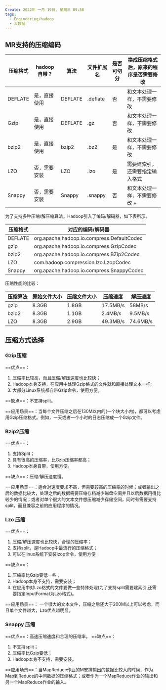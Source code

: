 ```yaml
---
Create: 2022年 一月 19日, 星期三 09:58
tags: 
  - Engineering/hadoop
  - 大数据
---
```


## MR支持的压缩编码

| 压缩格式 | hadoop自带？ | 算法    | 文件扩展名 | 是否可切分 | 换成压缩格式后，原来的程序是否需要修改 |
| -------- | ------------ | ------- | ---------- | ---------- | -------------------------------------- |
| DEFLATE  | 是，直接使用 | DEFLATE | .deflate   | 否         | 和文本处理一样，不需要修改             |
| Gzip     | 是，直接使用 | DEFLATE | .gz        | 否         | 和文本处理一样，不需要修改             |
| bzip2    | 是，直接使用 | bzip2   | .bz2       | 是         | 和文本处理一样，不需要修改             |
| LZO      | 否，需要安装 | LZO     | .lzo       | 是         | 需要建索引，还需要指定输入格式         |
| Snappy   | 否，需要安装 | Snappy  | .snappy    | 否         | 和文本处理一样，不需要修改  ÷          |

为了支持多种压缩/解压缩算法，Hadoop引入了编码/解码器，如下表所示。

| 压缩格式 | 对应的编码/解码器                          |
| -------- | ------------------------------------------ |
| DEFLATE  | org.apache.hadoop.io.compress.DefaultCodec |
| gzip     | org.apache.hadoop.io.compress.GzipCodec    |
| bzip2    | org.apache.hadoop.io.compress.BZip2Codec   |
| LZO      | com.hadoop.compression.lzo.LzopCodec       |
| Snappy   | org.apache.hadoop.io.compress.SnappyCodec  |

压缩性能的比较：

| 压缩算法 | 原始文件大小 | 压缩文件大小 | 压缩速度 | 解压速度 |
| -------- | ------------ | ------------ | -------- | -------- |
| gzip     | 8.3GB        | 1.8GB        | 17.5MB/s | 58MB/s   |
| bzip2    | 8.3GB        | 1.1GB        | 2.4MB/s  | 9.5MB/s  |
| LZO      | 8.3GB        | 2.9GB        | 49.3MB/s | 74.6MB/s |



## 压缩方式选择
### Gzip压缩
==优点==：
1. 压缩率比较高，而且压缩/解压速度也比较快；
2. Hadoop本身支持，在应用中处理Gzip格式的文件就和直接处理文本一样;
3. 大部分Linux系统都自带Gzip命令，使用方便。

==缺点==：不支持split。

==应用场景==：当每个文件压缩之后在130M以内的(一个块大小内)，都可以考虑用Gzip压缩格式。例如，一天或者一个小时的日志压缩成一个Gzip文件。


### Bzip2压缩
==优点==：
1. 支持Split；
2. 具有很高的压缩率，比Gzip压缩率都高；
3. Hadoop本身自带，使用方便。

==缺点==：压缩/解压速度慢。

==应用场景==：适合对速度要求不高，但需要较高的压缩率的时候；或者输出之后的数据比较大，处理之后的数据需要压缩存档减少磁盘空间并且以后数据用得比较少的情况；或者对单个很大的文本文件想压缩减少存储空间，同时有需要支持split，而且兼容之前的应用程序的情况。


### Lzo 压缩
==优点==：
1. 压缩/解压速度也比较快，合理的压缩率；
2. 支持split，是Hadoop中最流行的压缩格式；
3. 可以在linux系统下安装lzop命令，使用方便

==缺点==：
1. 压缩率比Gzip要低一些；
2. Hadoop本身不支持，需要安装；
3. 在应用中对Lzo格式的文件要做一些特殊处理(为了支持split需要建索引,还需要指定InputFormat为Lzo格式)。

==应用场景==：
一个很大的文本文件，压缩之后还大于200M以上可以考虑，而且单个文件越大，Lzo优点越明显。

### Snappy 压缩
==优点==：高速压缩速度和合理的压缩率。
==缺点==：
1. 不支持split；
2. 压缩率比Gzip要低；
3. Hadoop本身不支持，需要安装。

==应用场景==：当MapReduce作业的M安排输出的数据比较大的时候，作为Map到Reduce的中间数据的压缩格式；或者作为一个MapReduce作业的输出和另一个MapReduce作业的输入。

